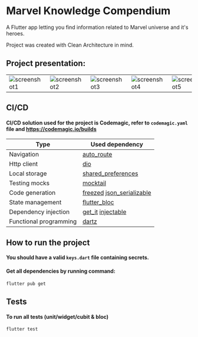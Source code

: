 # Marvel Knowledge Compendium

A Flutter app letting you find information related to Marvel universe and it's heroes.

Project was created with Clean Architecture in mind.

## Project presentation:
| | | | | | |
|-|-|-|-|-|-|
|![screenshot1](https://user-images.githubusercontent.com/58911502/179616927-00eadc57-76e3-44dc-81cf-f45fca6b6b7e.jpeg)|![screenshot2](https://user-images.githubusercontent.com/58911502/179617026-4f869868-65e5-41c0-95db-0df03fcab49b.jpeg)|![screenshot3](https://user-images.githubusercontent.com/58911502/179617031-7b138bae-40c4-4edc-97c6-3bd689b9c537.jpeg)|![screenshot4](https://user-images.githubusercontent.com/58911502/179617034-e456314f-8188-4749-a338-fb7894b1fe01.jpeg)|![screenshot5](https://user-images.githubusercontent.com/58911502/179617039-4901a38d-c2cd-43e1-873c-1b9948db3120.jpeg)|![screenshot6](https://user-images.githubusercontent.com/58911502/179617047-3b42307f-3b8b-4191-af71-92ccc4e7a02c.jpeg)|

## CI/CD
#### CI/CD solution used for the project is Codemagic, refer to `codemagic.yaml` file and https://codemagic.io/builds

| Type  | Used dependency |
|---|---|
| Navigation | [auto_route](https://pub.dev/packages/auto_route) |
| Http client |  [dio](https://pub.dev/packages/dio) |
| Local storage | [shared_preferences](https://pub.dev/packages/shared_preferences)  |
| Testing mocks | [mocktail](https://pub.dev/packages/mocktail)  |
| Code generation | [freezed](https://pub.dev/packages/freezed) [json_serializable](https://pub.dev/packages/json_serializable)|
| State management  |  [flutter_bloc](https://pub.dev/packages/flutter_bloc) |
| Dependency injection | [get_it](https://pub.dev/packages/get_it) [injectable](https://pub.dev/packages/injectable) |
| Functional programming | [dartz](https://pub.dev/packages/dartz)  |

## How to run the project

#### You should have a valid `keys.dart` file containing secrets.

#### Get all dependencies by running command:

`flutter pub get`

## Tests

#### To run all tests (unit/widget/cubit & bloc)

`flutter test`
